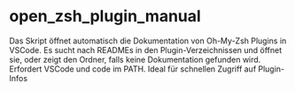 # open_zsh_plugin_manual
Das Skript öffnet automatisch die Dokumentation von Oh-My-Zsh Plugins in VSCode. Es sucht nach READMEs in den Plugin-Verzeichnissen und öffnet sie, oder zeigt den Ordner, falls keine Dokumentation gefunden wird. Erfordert VSCode und code im PATH. Ideal für schnellen Zugriff auf Plugin-Infos
